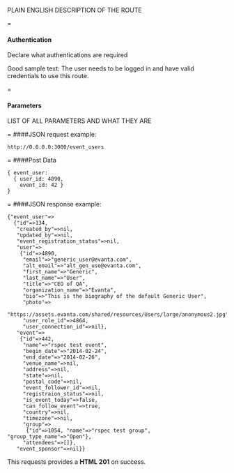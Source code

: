 <!-- --- title: POST /event_users -->

PLAIN ENGLISH DESCRIPTION OF THE ROUTE

=
#### Authentication

Declare what authentications are required

Good sample text: The user needs to be logged in and have valid credentials to use this route.

=
#### Parameters

LIST OF ALL PARAMETERS AND WHAT THEY ARE

=
####JSON request example:
```
http://0.0.0.0:3000/event_users
```

=
####Post Data
```
{ event_user: 
  { user_id: 4890, 
    event_id: 42 } 
}
```

=
####JSON response example:

```
{"event_user"=>
  {"id"=>134,
   "created_by"=>nil,
   "updated_by"=>nil,
   "event_registration_status"=>nil,
   "user"=>
    {"id"=>4890,
     "email"=>"generic_user@evanta.com",
     "alt_email"=>"alt_gen_use@evanta.com",
     "first_name"=>"Generic",
     "last_name"=>"User",
     "title"=>"CEO of QA",
     "organization_name"=>"Evanta",
     "bio"=>"This is the biography of the default Generic User",
     "photo"=>
      "https://assets.evanta.com/shared/resources/Users/large/anonymous2.jpg",
     "user_role_id"=>4864,
     "user_connection_id"=>nil},
   "event"=>
    {"id"=>442,
     "name"=>"rspec test event",
     "begin_date"=>"2014-02-24",
     "end_date"=>"2014-02-26",
     "venue_name"=>nil,
     "address"=>nil,
     "state"=>nil,
     "postal_code"=>nil,
     "event_follower_id"=>nil,
     "registraion_status"=>nil,
     "is_event_today"=>false,
     "can_follow_event"=>true,
     "country"=>nil,
     "timezone"=>nil,
     "group"=>
      {"id"=>1054, "name"=>"rspec test group", "group_type_name"=>"Open"},
     "attendees"=>[]},
   "event_sponsor"=>nil}}
```

This requests provides a <strong>HTML 201</strong> on success.